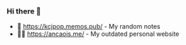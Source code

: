 ### Hi there 👋

- 📝 https://kcjpop.memos.pub/ - My random notes
- 👨‍💻 https://ancaois.me/ - My outdated personal website

